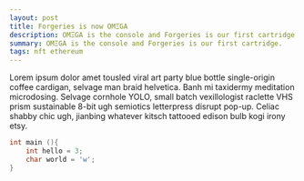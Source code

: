```yaml
---
layout: post
title: Forgeries is now OMΞGA
description: OMΞGA is the console and Forgeries is our first cartridge.
summary: OMΞGA is the console and Forgeries is our first cartridge.
tags: nft ethereum
---
```


Lorem ipsum dolor amet tousled viral art party blue bottle single-origin coffee cardigan, selvage man braid helvetica. Banh mi taxidermy meditation microdosing. Selvage cornhole YOLO, small batch vexillologist raclette VHS prism sustainable 8-bit ugh semiotics letterpress disrupt pop-up. Celiac shabby chic ugh, jianbing whatever kitsch tattooed edison bulb kogi irony etsy.

```c
int main (){
	int hello = 3;
	char world = 'w';
}
```

